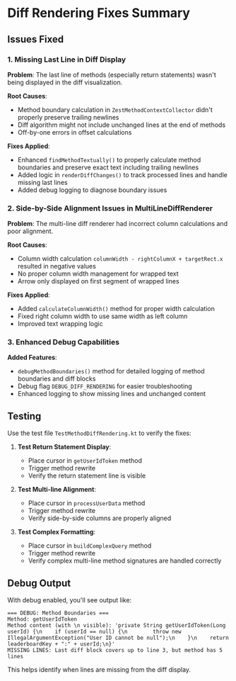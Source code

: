 # Diff Rendering Fixes Summary

## Issues Fixed

### 1. Missing Last Line in Diff Display

**Problem**: The last line of methods (especially return statements) wasn't being displayed in the diff visualization.

**Root Causes**:
- Method boundary calculation in `ZestMethodContextCollector` didn't properly preserve trailing newlines
- Diff algorithm might not include unchanged lines at the end of methods
- Off-by-one errors in offset calculations

**Fixes Applied**:
- Enhanced `findMethodTextually()` to properly calculate method boundaries and preserve exact text including trailing newlines
- Added logic in `renderDiffChanges()` to track processed lines and handle missing last lines
- Added debug logging to diagnose boundary issues

### 2. Side-by-Side Alignment Issues in MultiLineDiffRenderer

**Problem**: The multi-line diff renderer had incorrect column calculations and poor alignment.

**Root Causes**:
- Column width calculation `columnWidth - rightColumnX + targetRect.x` resulted in negative values
- No proper column width management for wrapped text
- Arrow only displayed on first segment of wrapped lines

**Fixes Applied**:
- Added `calculateColumnWidth()` method for proper width calculation
- Fixed right column width to use same width as left column
- Improved text wrapping logic

### 3. Enhanced Debug Capabilities

**Added Features**:
- `debugMethodBoundaries()` method for detailed logging of method boundaries and diff blocks
- Debug flag `DEBUG_DIFF_RENDERING` for easier troubleshooting
- Enhanced logging to show missing lines and unchanged content

## Testing

Use the test file `TestMethodDiffRendering.kt` to verify the fixes:

1. **Test Return Statement Display**: 
   - Place cursor in `getUserIdToken` method
   - Trigger method rewrite
   - Verify the return statement line is visible

2. **Test Multi-line Alignment**:
   - Place cursor in `processUserData` method
   - Trigger method rewrite
   - Verify side-by-side columns are properly aligned

3. **Test Complex Formatting**:
   - Place cursor in `buildComplexQuery` method
   - Trigger method rewrite
   - Verify complex multi-line method signatures are handled correctly

## Debug Output

With debug enabled, you'll see output like:
```
=== DEBUG: Method Boundaries ===
Method: getUserIdToken
Method content (with \n visible): 'private String getUserIdToken(Long userId) {\n    if (userId == null) {\n        throw new IllegalArgumentException("User ID cannot be null");\n    }\n    return leaderboardKey + ":" + userId;\n}'
MISSING LINES: Last diff block covers up to line 3, but method has 5 lines
```

This helps identify when lines are missing from the diff display.
